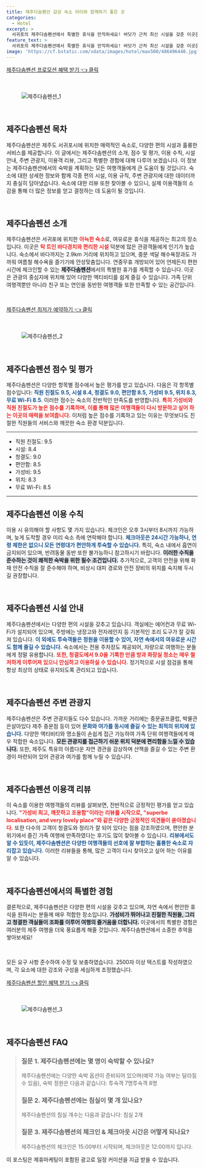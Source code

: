 ```yaml
---
title: 제주다솜펜션 감성 숙소 아이와 함께하기 좋은 곳
categories:
  - Hotel
excerpt: >
  서귀포의 제주다솜펜션에서 특별한 휴식을 만끽하세요! 바닷가 근처 최신 시설을 갖춘 이곳은 높은 가성비와 가족 여행객에게 최적의 선택입니다. 아름다운 전경과 편안한 객실에서 잊지 못할 추억을 만들어보세요!
feature_text: >
  서귀포의 제주다솜펜션에서 특별한 휴식을 만끽하세요! 바닷가 근처 최신 시설을 갖춘 이곳은 높은 가성비와 가족 여행객에게 최적의 선택입니다. 아름다운 전경과 편안한 객실에서 잊지 못할 추억을 만들어보세요!
image: 'https://cf.bstatic.com/xdata/images/hotel/max500/486496440.jpg?k=902cb3addc331a58ee42126cf0eed8aa2cd7410432c5b6fd07e5a6a1a3fd5b03&o=&hp=1'
---
```


<p><a class="modoo-button" href="https://tinyurl.com/23w3errq" rel="nofollow noopener">제주다솜펜션 프로모션 혜택 받기 👈 클릭</a></p><br/>
<figure class="image"><img alt="제주다솜펜션_1" src="https://cf.bstatic.com/xdata/images/hotel/max1024x768/486462841.jpg?k=88b34ddb88cbef16fc2b8e28de7e9a0decc3f0df6718740e2c7f9e3551086b93&amp;o=&amp;hp=1"/></figure><br/>

<h2 data-ke-size="size26" id="제주다솜펜션_목차">제주다솜펜션 목차</h2>
<p data-ke-size="size16">제주다솜펜션은 제주도 서귀포시에 위치한 매력적인 숙소로, 다양한 편의 시설과 훌륭한 서비스를 제공합니다. 이 글에서는 제주다솜펜션의 소개, 점수 및 평가, 이용 수칙, 시설 안내, 주변 관광지, 이용객 리뷰, 그리고 특별한 경험에 대해 다루어 보겠습니다. 이 정보는 제주다솜펜션에서의 숙박을 계획하는 모든 여행객들에게 큰 도움이 될 것입니다. 숙소에 대한 상세한 정보와 함께 각종 편의 시설, 이용 규칙, 주변 관광지에 대한 데이터까지 충실히 담아냈습니다. 숙소에 대한 리뷰 또한 찾아볼 수 있으니, 실제 이용객들의 소감을 통해 더 많은 정보를 얻고 결정하는 데 도움이 될 것입니다.</p>
<p data-ke-size="size16"> </p>
<h2 data-ke-size="size26" id="제주다솜펜션_소개">제주다솜펜션 소개</h2>
<p data-ke-size="size16">제주다솜펜션은 서귀포에 위치한 <b><span style="color: #ee2323;">아늑한 숙소</span></b>로, 여유로운 휴식을 제공하는 최고의 장소입니다. 이곳은 <b><span style="color: #ee2323;">탁 트인 바다경치와 편리한 시설</span></b> 덕분에 많은 관광객들에게 인기가 높습니다. 숙소에서 바다까지는 2.9km 거리에 위치하고 있으며, 중문 색달 해수욕장과도 가까워 여름철 해수욕을 즐기기에 안성맞춤입니다. 연중무휴 개방되어 있어 언제든지 편한 시간에 체크인할 수 있는 <b><span style="background-color: #21538527;">제주다솜펜션</span></b>에서의 특별한 휴가를 계획할 수 있습니다. 이곳은 관광의 중심지에 위치해 있어 다양한 액티비티를 쉽게 즐길 수 있습니다. 가족 단위 여행객뿐만 아니라 친구 또는 연인을 동반한 여행객들 또한 만족할 수 있는 공간입니다.</p>
<p data-ke-size="size16"> </p>
<p><a class="modoo-button" href="https://tinyurl.com/23w3errq" rel="nofollow noopener">제주다솜펜션 최저가 예약하기 👈 클릭</a></p><br/>
<figure class="image"><img alt="제주다솜펜션_2" src="https://cf.bstatic.com/xdata/images/hotel/max500/486496440.jpg?k=902cb3addc331a58ee42126cf0eed8aa2cd7410432c5b6fd07e5a6a1a3fd5b03&amp;o=&amp;hp=1"/></figure><br/>
<h2 data-ke-size="size26" id="제주다솜펜션_점수및평가">제주다솜펜션 점수 및 평가</h2>
<p data-ke-size="size16">제주다솜펜션은 다양한 항목별 점수에서 높은 평가를 받고 있습니다. 다음은 각 항목별 점수입니다: <b><span style="color: #1a5490;">직원 친절도 9.5, 시설 8.4, 청결도 9.0, 편안함 8.5, 가성비 9.5, 위치 8.3, 무료 Wi-Fi 8.5</span></b>. 이러한 점수는 숙소의 전반적인 만족도를 반영합니다. <b><span style="color: #ee2323;">특히 가성비와 직원 친절도가 높은 점수를 기록하며, 이를 통해 많은 여행객들이 다시 방문하고 싶어 하는 이곳의 매력을 보여줍니다.</span></b> 이처럼 높은 점수를 기록하고 있는 이유는 무엇보다도 친절한 직원들의 서비스와 깨끗한 숙소 환경 덕분입니다.</p>
<hr contenteditable="false" data-ke-style="style5" data-ke-type="horizontalRule"/>
<ul data-ke-list-type="disc" style="list-style-type: disc;">
<li>직원 친절도: 9.5</li>
<li>시설: 8.4</li>
<li>청결도: 9.0</li>
<li>편안함: 8.5</li>
<li>가성비: 9.5</li>
<li>위치: 8.3</li>
<li>무료 Wi-Fi: 8.5</li>
</ul>
<hr contenteditable="false" data-ke-style="style5" data-ke-type="horizontalRule"/>
<h2 data-ke-size="size26" id="제주다솜펜션_이용수칙">제주다솜펜션 이용 수칙</h2>
<p data-ke-size="size16">이용 시 유의해야 할 사항도 몇 가지 있습니다. 체크인은 오후 3시부터 8시까지 가능하며, 늦게 도착할 경우 미리 숙소 측에 연락해야 합니다. <b><span style="color: #1a5490;">체크아웃은 24시간 가능하나, 연령 제한은 없으니 모든 연령대가 편안하게 투숙할 수 있습니다.</span></b> 특히, 숙소 내에서 흡연이 금지되어 있으며, 반려동물 동반 또한 불가능하니 참고하시기 바랍니다. <b><span style="background-color: #21538527;">이러한 수칙을 준수하는 것이 쾌적한 숙박을 위한 필수 조건입니다.</span></b> 추가적으로, 고객의 안전을 위해 화재 안전 수칙을 잘 준수해야 하며, 비상시 대피 경로와 안전 장비의 위치를 숙지해 두시길 권장합니다.</p>
<p data-ke-size="size16"> </p>
<h2 data-ke-size="size26" id="제주다솜펜션_시설안내">제주다솜펜션 시설 안내</h2>
<p data-ke-size="size16">제주다솜펜션에서는 다양한 편의 시설을 갖추고 있습니다. 객실에는 에어컨과 무료 Wi-Fi가 설치되어 있으며, 주방에는 냉장고와 전자레인지 등 기본적인 조리 도구가 잘 갖춰져 있습니다. <b><span style="color: #1a5490;">이 외에도 투숙객들은 정원을 이용할 수 있어, 자연 속에서의 여유로운 시간도 함께 즐길 수 있습니다.</span></b> 숙소에서는 전용 주차장도 제공되어, 차량으로 여행하는 분들에게 정말 유용합니다. <b><span style="color: #ee2323;">또한, 청결도에서 9.0을 기록한 만큼 방과 화장실 청소는 매우 철저하게 이루어져 있으니 안심하고 이용하실 수 있습니다.</span></b> 정기적으로 시설 점검을 통해 항상 최상의 상태로 유지되도록 관리되고 있습니다.</p>
<p data-ke-size="size16"> </p>
<h2 data-ke-size="size26" id="제주다솜펜션_주변관광지">제주다솜펜션 주변 관광지</h2>
<p data-ke-size="size16">제주다솜펜션은 주변 관광지들도 다수 있습니다. 가까운 거리에는 중문골프클럽, 박물관은살아있다 제주 중문점 등이 있어 <b><span style="color: #1a5490;">문화와 여가를 동시에 즐길 수 있는 최적의 위치에 있습니다.</span></b> 다양한 액티비티와 명소들이 손쉽게 접근 가능하여 가족 단위 여행객들에게 매우 적합한 숙소입니다. <b><span style="background-color: #21538527;">모든 관광지를 접근하기 쉬운 위치 덕분에 편리함을 느낄 수 있습니다.</span></b> 또한, 제주도 특유의 아름다운 자연 경관을 감상하며 산책을 즐길 수 있는 주변 환경이 마련되어 있어 관광과 여가를 함께 누릴 수 있습니다.</p>
<p data-ke-size="size16"> </p>
<h2 data-ke-size="size26" id="제주다솜펜션_이용객리뷰">제주다솜펜션 이용객 리뷰</h2>
<p data-ke-size="size16">이 숙소를 이용한 여행객들의 리뷰를 살펴보면, 전반적으로 긍정적인 평가를 얻고 있습니다. <b><span style="color: #ee2323;">"가성비 최고, 깨끗하고 조용함"이라는 리뷰를 시작으로, "superbe localisation, and very lovely place"와 같은 다양한 긍정적인 의견들이 쏟아졌습니다.</span></b> 또한 다수의 고객이 청결도와 정리가 잘 되어 있다는 점을 강조하였으며, 편안한 분위기에서 즐긴 가족 여행에 만족하였다는 후기도 많이 찾아볼 수 있습니다. <b><span style="color: #1a5490;">리뷰에서도 알 수 있듯이, 제주다솜펜션은 다양한 여행객들의 선호에 잘 부합하는 훌륭한 숙소로 자리잡고 있습니다.</span></b> 이러한 리뷰들을 통해, 많은 고객이 다시 찾아오고 싶어 하는 이유를 알 수 있습니다.</p>
<p data-ke-size="size16"> </p>
<h2 data-ke-size="size26" id="제주다솜펜션_마무리">제주다솜펜션에서의 특별한 경험</h2>
<p data-ke-size="size16">결론적으로, 제주다솜펜션은 다양한 편의 시설을 갖추고 있으며, 자연 속에서 편안한 휴식을 원하시는 분들께 매우 적합한 장소입니다. <b><span style="background-color: #21538527;">가성비가 뛰어나고 친절한 직원들, 그리고 청결한 객실들이 조화를 이루어 여행의 즐거움을 더합니다.</span></b> 이곳에서의 특별한 경험은 여러분의 제주 여행을 더욱 풍요롭게 해줄 것입니다. 제주다솜펜션에서 소중한 추억을 쌓아보세요!</p>
<p data-ke-size="size16"> </p>
<p> </p>
<p>모든 요구 사항   준수하여 수정 및 보충하였습니다. 2500자 이상 텍스트를 작성하였으며, 각 요소에 대한 강조와 구성을 세심하게 조정했습니다. </p>
<p><a class="modoo-button" href="https://tinyurl.com/23w3errq" rel="nofollow noopener">제주다솜펜션 할인 혜택 받기 👈 클릭</a></p><br>

<figure class="image"><img src="https://cf.bstatic.com/xdata/images/hotel/max500/486496322.jpg?k=3d19c95dfe788b4a05bb08fcbd7e2e894046a2fc0cf381a3b9c1d9066eb329fe&o=&hp=1" alt="제주다솜펜션_3"></figure><br>
<h2 id="제주다솜펜션_FAQ">제주다솜펜션 FAQ</h2>
<div itemscope="" itemtype="https://schema.org/FAQPage"> 
<blockquote> 
<div itemscope="" itemprop="mainEntity" itemtype="https://schema.org/Question"> 
<h3 id="질문_1" itemprop="name">질문 1. 제주다솜펜션에는 몇 명이 숙박할 수 있나요?</h3> 
<div itemscope="" itemprop="acceptedAnswer" itemtype="https://schema.org/Answer"> 
<span itemprop="text"> <p>제주다솜펜션에는 다양한 숙박 옵션이 준비되어 있으며(예약 가능 여부는 달라질 수 있음), 숙박 정원은 다음과 같습니다: 투숙객 7명투숙객 8명</p> </span> 
</div> 
</div> 

<div itemscope="" itemprop="mainEntity" itemtype="https://schema.org/Question"> 
<h3 id="질문_2" itemprop="name">질문 2. 제주다솜펜션에는 침실이 몇 개 있나요?</h3> 
<div itemscope="" itemprop="acceptedAnswer" itemtype="https://schema.org/Answer"> 
<span itemprop="text"> <p>제주다솜펜션의 침실 개수는 다음과 같습니다: 침실 2개</p> </span> 
</div> 
</div> 

<div itemscope="" itemprop="mainEntity" itemtype="https://schema.org/Question"> 
<h3 id="질문_3" itemprop="name">질문 3. 제주다솜펜션의 체크인 & 체크아웃 시간은 어떻게 되나요?</h3> 
<div itemscope="" itemprop="acceptedAnswer" itemtype="https://schema.org/Answer"> 
<span itemprop="text"> <p>제주다솜펜션의 체크인은 15:00부터 시작되며, 체크아웃은 12:00까지 입니다.</p> </span> 
</div> 
</div> 
</blockquote> 
</div><p>이 포스팅은 제휴마케팅이 포함된 광고로 일정 커미션을 지급 받을 수 있습니다.</p>

